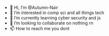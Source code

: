- 👋 Hi, I’m @Autumn-Nair
- 👀 I’m interested in comp sci and all things tech 
- 🌱 I’m currently learning  cyber security and js 
- 💞️ I’m looking to collaborate on nothing rn 
- 📫 How to reach me you dont 

<!---
Autumn-Nair/Autumn-Nair is a ✨ special ✨ repository because its `README.md` (this file) appears on your GitHub profile.
You can click the Preview link to take a look at your changes.
--->
